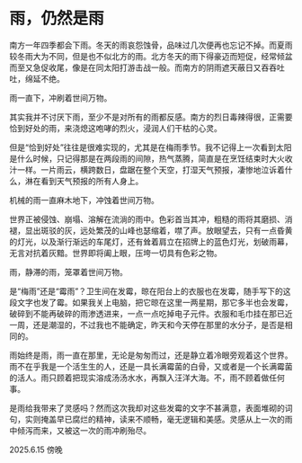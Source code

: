 # 雨，仍然是雨

南方一年四季都会下雨。冬天的雨哀怨蚀骨，品味过几次便再也忘记不掉。而夏雨较冬雨大为不同，但是也不似北方的雨。北方冬天的雨下得豪迈而短促，经常倾盆而至又急促收尾，像是在同太阳打游击战一般。而南方的阴雨遮天蔽日又吞吞吐吐，绵延不绝。

雨一直下，冲刷着世间万物。

其实我并不讨厌下雨，至少不是对所有的雨都反感。南方的烈日毒辣得很，正需要恰到好处的雨，来浇熄这咆哮的烈火，浸润人们干枯的心灵。

但是“恰到好处”往往是很难实现的，尤其是在梅雨季节。我不记得上一次看到太阳是什么时候，只记得那是在两段雨的间隙，热气蒸腾，简直是在烹饪结束时大火收汁一样。一片雨云，横跨数日，盘踞在整个天空，打湿天气预报，凄惨地泣诉着什么，淋在看到天气预报的所有人身上。

机械的雨一直麻木地下，冲蚀着世间万物。

世界正被侵蚀、崩塌、溶解在流淌的雨中。色彩首当其冲，粗糙的雨将其磨损、消褪，显出斑驳的灰，远处繁茂的山峰也瑟缩着，噤了声。放眼望去，只有一点昏黄的灯光，以及渐行渐远的车尾灯，还有耸着肩立在招牌上的蓝色灯光，划破雨幕，无言对抗着灰黯。世界即将阖上眼，压垮一切具有色彩之物。

雨，静滞的雨，笼罩着世间万物。

是“梅雨”还是“霉雨”？卫生间在发霉，晾在阳台上的衣服也在发霉，随手写下的这段文字也发了霉。如果我关上电脑，把它晾在这里一两星期，那它多半也会发霉，破碎到不能再破碎的雨渗透进来，一点一点吃掉电子元件。衣服和毛巾挂在那已近一周，还是潮湿的，不过我也不能确定，昨天和今天停在那里的水分子，是否是相同的。

雨始终是雨，雨一直在那里，无论是匆匆而过，还是静立着冷眼旁观着这个世界。雨不在乎我是一个活生生的人，还是一具长满霉菌的白骨，又或者是一个长满霉菌的活人。雨只顾着把现实溶成汤汤水水，再飘入汪洋大海。不，雨不顾着做任何事。

是雨给我带来了灵感吗？然而这次我却对这些发霉的文字不甚满意，表面堆砌的词句，实则掩盖早已腐烂的精神，读来不顺畅，毫无逻辑和美感。灵感从上一次的雨中倾泻而来，又被这一次的雨冲刷殆尽。

2025.6.15 傍晚
